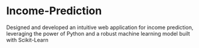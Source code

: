 # Income-Prediction
Designed and developed an intuitive web application for income prediction, leveraging the power of Python and a robust machine learning model built with Scikit-Learn

